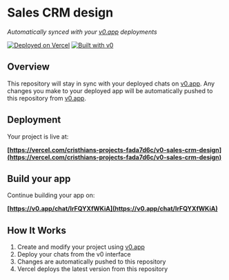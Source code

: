 # Sales CRM design

*Automatically synced with your [v0.app](https://v0.app) deployments*

[![Deployed on Vercel](https://img.shields.io/badge/Deployed%20on-Vercel-black?style=for-the-badge&logo=vercel)](https://vercel.com/cristhians-projects-fada7d6c/v0-sales-crm-design)
[![Built with v0](https://img.shields.io/badge/Built%20with-v0.app-black?style=for-the-badge)](https://v0.app/chat/IrFQYXfWKiA)

## Overview

This repository will stay in sync with your deployed chats on [v0.app](https://v0.app).
Any changes you make to your deployed app will be automatically pushed to this repository from [v0.app](https://v0.app).

## Deployment

Your project is live at:

**[https://vercel.com/cristhians-projects-fada7d6c/v0-sales-crm-design](https://vercel.com/cristhians-projects-fada7d6c/v0-sales-crm-design)**

## Build your app

Continue building your app on:

**[https://v0.app/chat/IrFQYXfWKiA](https://v0.app/chat/IrFQYXfWKiA)**

## How It Works

1. Create and modify your project using [v0.app](https://v0.app)
2. Deploy your chats from the v0 interface
3. Changes are automatically pushed to this repository
4. Vercel deploys the latest version from this repository